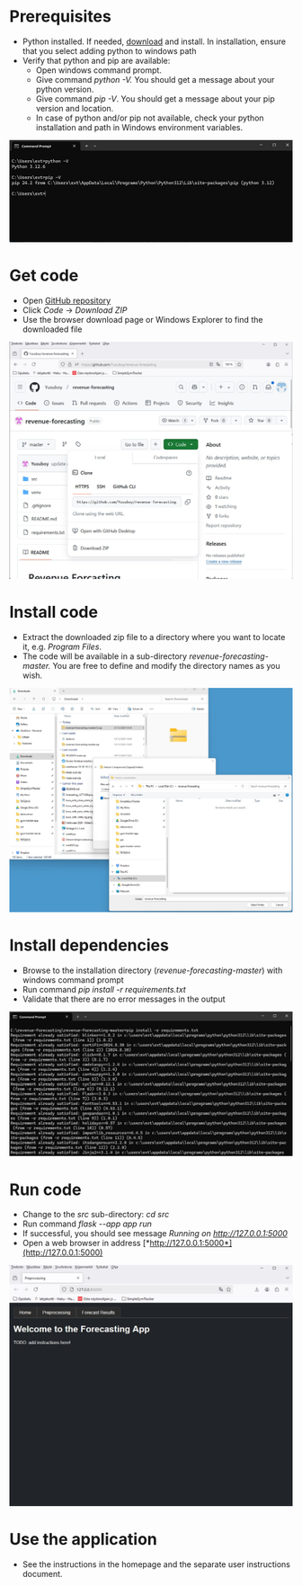 # Prerequisites

-   Python installed. If needed, [download](https://www.python.org/downloads/) and install. In installation, ensure that you select adding python to windows path
-   Verify that python and pip are available:
    -   Open windows command prompt.
    -   Give command *python -V.* You should get a message about your python version.
    -   Give command *pip -V*. You should get a message about your pip version and location.
    -   In case of python and/or pip not available, check your python installation and path in Windows environment variables.

![img1](https://github.com/Yusuboy/revenue-forecasting/blob/master/inst_win_img1.jpg)

# Get code

-   Open [GitHub repository](https://github.com/Yusuboy/revenue-forecasting)
-   Click *Code* → *Download ZIP*
-   Use the browser download page or Windows Explorer to find the downloaded file

![img2](https://github.com/Yusuboy/revenue-forecasting/blob/master/inst_win_img2.jpg)

# Install code

-   Extract the downloaded zip file to a directory where you want to locate it, e.g. *Program Files*.
-   The code will be available in a sub-directory *revenue-forecasting-master.* You are free to define and modify the directory names as you wish.

![img4](https://github.com/Yusuboy/revenue-forecasting/blob/master/inst_win_img5.jpg)

# Install dependencies

-   Browse to the installation directory (*revenue-forecasting-master*) with windows command prompt
-   Run command *pip install -r requirements.txt*
-   Validate that there are no error messages in the output

![img5](https://github.com/Yusuboy/revenue-forecasting/blob/master/inst_win_img6.jpg)

# Run code

-   Change to the *src* sub-directory: *cd src*
-   Run command *flask --app app run*
-   If successful, you should see message *Running on http://127.0.0.1:5000*
-   Open a web browser in address [*http://127.0.0.1:5000*](http://127.0.0.1:5000)

![img6](https://github.com/Yusuboy/revenue-forecasting/blob/master/inst_win_img7.jpg)

# Use the application

-   See the instructions in the homepage and the separate user instructions document.

